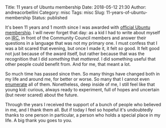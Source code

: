 Title: 11 years of Ubuntu membership
Date: 2018-05-12 21:30
Author: andreacorbellini
Category: misc
Tags: misc
Slug: 11-years-of-ubuntu-membership
Status: published

It's been 11 years and 1 month since I was awarded with [official Ubuntu membership](https://wiki.ubuntu.com/Membership). I will never forget that day: as a kid I had to write about myself on [IRC](https://en.wikipedia.org/wiki/Internet_Relay_Chat), in front of the Community Council members and answer their questions in a language that was not my primary one. I must confess that I was a bit scared that evening, but once I made it, it felt *so* good. It felt good not just because of the award itself, but rather because that was the recognition that I did *something* that *mattered*. I did something useful that other people could benefit from. And for me, that meant a lot.

So much time has passed since then. So many things have changed both in my life and around me, for better or worse. So many that I cannot even [enumerate](https://en.wikipedia.org/wiki/Cantor%27s_diagonal_argument) all of them. Nonetheless, deep inside of me, I still feel like that young kid: curious, always ready to experiment, full of hopes and uncertain (but never scared) about the future.

Through the years I received the support of a bunch of people who believed in me, and I thank them all. But if today I feel so hopeful it's undoubtedly thanks to one person in particular, a person who holds a special place in my life. A big thank you goes to you.
